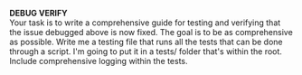**DEBUG VERIFY**  
Your task is to write a comprehensive guide for testing and verifying that the issue debugged above is now fixed. The goal is to be as comprehensive as possible. Write me a testing file that runs all the tests that can be done through a script. I'm going to put it in a tests/ folder that's within the root. Include comprehensive logging within the tests.
